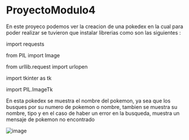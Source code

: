 # ProyectoModulo4
En este proyeco podemos ver la creacion de una pokedex en la cual para poder realizar se tuvieron que instalar librerias como son las siguientes :

import requests

from PIL import Image 

from urllib.request import urlopen 

import tkinter as tk 

import PIL.ImageTk 

En esta pokedex se muestra el nombre del pokemon, ya sea que los busques por su numero de pokemon o nombre, tambien se muestra su nombre, tipo y en el caso de haber un error en la busqueda, muestra un mensaje de pokemon no encontrado

![image](https://user-images.githubusercontent.com/111818969/202890216-2fd151f0-cfc3-4656-9b0e-c2d4427b26ab.png)

